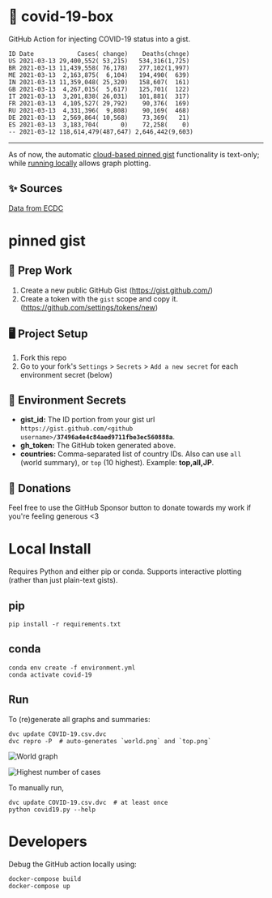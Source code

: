# 🏥 covid-19-box

GitHub Action for injecting COVID-19 status into a gist.

```
ID Date            Cases( change)    Deaths(chnge)
US 2021-03-13 29,400,552( 53,215)   534,316(1,725)
BR 2021-03-13 11,439,558( 76,178)   277,102(1,997)
ME 2021-03-13  2,163,875(  6,104)   194,490(  639)
IN 2021-03-13 11,359,048( 25,320)   158,607(  161)
GB 2021-03-13  4,267,015(  5,617)   125,701(  122)
IT 2021-03-13  3,201,838( 26,031)   101,881(  317)
FR 2021-03-13  4,105,527( 29,792)    90,376(  169)
RU 2021-03-13  4,331,396(  9,808)    90,169(  468)
DE 2021-03-13  2,569,864( 10,568)    73,369(   21)
ES 2021-03-13  3,183,704(      0)    72,258(    0)
-- 2021-03-12 118,614,479(487,647) 2,646,442(9,603)
```

---

As of now, the automatic [cloud-based pinned gist](#pinned-gist) functionality is text-only;
while [running locally](#local-install) allows graph plotting.

## ✨ Sources

[Data from ECDC](https://www.ecdc.europa.eu/en/publications-data/download-todays-data-geographic-distribution-covid-19-cases-worldwide)

# pinned gist

## 🎒 Prep Work
1. Create a new public GitHub Gist (https://gist.github.com/)
1. Create a token with the `gist` scope and copy it. (https://github.com/settings/tokens/new)

## 🖥 Project Setup
1. Fork this repo
1. Go to your fork's `Settings` > `Secrets` > `Add a new secret` for each environment secret (below)

## 🤫 Environment Secrets
- **gist_id:** The ID portion from your gist url `https://gist.github.com/<github username>/`**`37496a4e4c84aed9711fbe3ec560888a`**.
- **gh_token:** The GitHub token generated above.
- **countries:** Comma-separated list of country IDs. Also can use `all` (world summary), or `top` (10 highest). Example: **top,all,JP**.

## 💸 Donations

Feel free to use the GitHub Sponsor button to donate towards my work if you're feeling generous <3

# Local Install

Requires Python and either pip or conda. Supports interactive plotting (rather than just plain-text gists).

## pip

```
pip install -r requirements.txt
```

## conda

```
conda env create -f environment.yml
conda activate covid-19
```

## Run

To (re)generate all graphs and summaries:

```
dvc update COVID-19.csv.dvc
dvc repro -P  # auto-generates `world.png` and `top.png`
```

![World graph](world.png)

![Highest number of cases](top.png)

To manually run,

```
dvc update COVID-19.csv.dvc  # at least once
python covid19.py --help
```

# Developers

Debug the GitHub action locally using:

```
docker-compose build
docker-compose up
```
